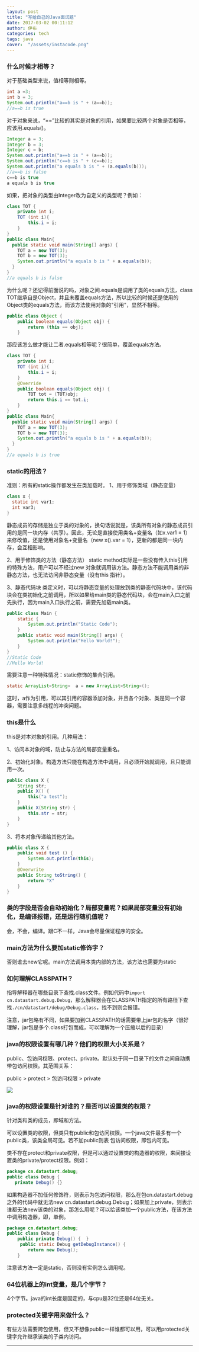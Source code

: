 ```yaml
---
layout: post
title: "写给自己的Java面试题"
date: 2017-03-02 00:11:12
author: 伊布
categories: tech
tags: java
cover:  "/assets/instacode.png"
---
```


### 什么时候才相等？

对于基础类型来说，值相等则相等。

```java
int a =3;
int b = 3;
System.out.println("a==b is " + (a==b));
//a==b is true
```

对于对象来说，“==”比较的其实是对象的引用，如果要比较两个对象是否相等，应该用.equals()。

```java
Integer a = 3;
Integer b = 3;
Integer c = b;
System.out.println("a==b is " + (a==b));
System.out.println("c==b is " + (c==b));
System.out.println("a equals b is " + (a.equals(b)));
//a==b is false
c==b is true
a equals b is true
```

如果，把对象的类型由Integer改为自定义的类型呢？例如：

```java
class TOT {
    private int i;
    TOT (int i){
        this.i = i;
    }
}
public class Main{
  public static void main(String[] args) {
    TOT a = new TOT(3);
    TOT b = new TOT(3);
    System.out.println("a equals b is " + a.equals(b));
  }
}
//a equals b is false
```

为什么呢？还记得前面说的吗，对象之间.equals是调用了类的equals方法，class TOT继承自是Object，并且未覆盖equals方法，所以比较的时候还是使用的Object类的equals方法，而该方法使用对象的"引用"，显然不相等。

```java
public class Object {
    public boolean equals(Object obj) {
        return (this == obj);
    }
```

那应该怎么做才能让二者.equals相等呢？很简单，覆盖equals方法。

```java
class TOT {
    private int i;
    TOT (int i){
        this.i = i;
    }
    @Override
    public boolean equals(Object obj) {
        TOT tot = (TOT)obj;
        return this.i == tot.i;
    }
}
public class Main{
  public static void main(String[] args) {
    TOT a = new TOT(3);
    TOT b = new TOT(3);
    System.out.println("a equals b is " + a.equals(b));
  }
}
//a equals b is true
```

### static的用法？

准则：所有的static操作都发生在类加载时。
1、用于修饰类域（静态变量）

```java
class x {
  static int var1;
  int var3;
}
```

静态成员的存储是独立于类的对象的，换句话说就是，该类所有对象的静态成员引用的是同一块内存（共享）。因此，无论是直接使用类名+变量名（如x.var1 = 1）来修改值，还是使用对象名+变量名（new x().var = 1），更新的都是同一块内存，会互相影响。

2、用于修饰类的方法（静态方法）
static method实际是一些没有传入this引用的特殊方法，用户可以不经过new 对象就调用该方法。静态方法不能调用类的非静态方法，也无法访问非静态变量（没有this
指针）。

3、静态代码块
类定义时，可以将静态变量的处理放到类的静态代码块中，该代码块会在类初始化之前调用，所以如果给main类的静态代码块，会在main入口之前先执行，因为main入口执行之前，需要先加载main类。

```java
public class Main {
    static {
        System.out.println("Static Code");
    }
    public static void main(String[] args) {
        System.out.println("Hello World!");
    }
}
//Static Code
//Hello World!
```


需要注意一种特殊情况：static修饰的集合引用。

```java
static ArrayList<String>  a = new ArrayList<String>();
```

这时，a作为引用，可以其引用的容器添加对象，并且各个对象、类是同一个容器，需要注意多线程的冲突问题。


### this是什么

this是对本对象的引用。几种用法：

1、访问本对象的域，防止与方法的局部变量重名。

2、初始化对象。构造方法只能在构造方法中调用，且必须开始就调用，且只能调用一次。

```java
public class X {
    String str;
    public X() {
        this("a test");
    }
    public X(String str) {
        this.str = str;
    }
}
```

3、将本对象传递给其他方法。

```java
public class X {
    public void test () {
        System.out.println(this);
    }
    @Overwrite
    public String toString() {
        return "X"
    }
}
```

### 类的字段是否会自动初始化？局部变量呢？如果局部变量没有初始化，是编译报错，还是运行随机值呢？

会，不会，编译。跟C不一样，Java会尽量保证程序的安全。

### main方法为什么要加static修饰字？

否则谁去new它呢。main方法调用本类内部的方法，该方法也需要为static

### 如何理解CLASSPATH？

指导解释器在哪些目录下查找.class文件。例如代码中`import cn.datastart.debug.Debug`，那么解释器会在CLASSPATH指定的所有路径下查找`./cn/datastart/debug/Debug.class`，找不到则会报错。

注意，jar包略有不同，如果要加到CLASSPATH的话需要带上jar包的名字（很好理解，jar包是多个.class打包而成，可以理解为一个压缩以后的目录）

### java的权限设置有哪几种？他们的权限大小关系是？

public、包访问权限、protect、private。默认处于同一目录下的文件之间自动携带包访问权限。其范围关系：

public > protect > 包访问权限 > private

![](http://dl.iteye.com/upload/attachment/0062/8984/942048d3-3ecf-33e5-a164-b0328e9f09da.png)

### java的权限设置是针对谁的？是否可以设置类的权限？

针对类和类的成员，即域和方法。

可以设置类的权限，但类只有public和包访问权限。一个java文件最多有一个public类，该类全局可见。若不加public则表 包访问权限，即包内可见。

类不存在protect和private权限，但是可以通过设置类的构造器的权限，来间接设置类的private/protect权限。例如：

```java
package cn.datastart.debug;
public class Debug {
   private Debug() {}
```

如果构造器不加任何修饰符，则表示为包访问权限，那么在包cn.datastart.debug之外的代码中就无法new cn.datastart.debug.Debug；如果加上private，则表示谁都无法new该类的对象，那怎么用呢？可以给该类加一个public方法，在该方法中调用构造器，即，单例。

```java
package cn.datastart.debug;
public class Debug {
    public private Debug() {  }
     public static Debug getDebugInstance() {
        return new Debug();
    }
```

注意该方法一定是static，否则没有实例怎么调用呢。

### 64位机器上的int变量，是几个字节？

4个字节。java的int长度是固定的，与cpu是32位还是64位无关。

### protected关键字用来做什么？

有些方法需要跨包使用，但又不想像public一样谁都可以用，可以用protected关键字允许继承该类的子类内访问。



---

